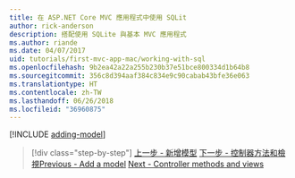 ```yaml
---
title: 在 ASP.NET Core MVC 應用程式中使用 SQLit
author: rick-anderson
description: 搭配使用 SQLite 與基本 MVC 應用程式
ms.author: riande
ms.date: 04/07/2017
uid: tutorials/first-mvc-app-mac/working-with-sql
ms.openlocfilehash: 9b2ea42a22a255b230b37e51bce800334d1b64b8
ms.sourcegitcommit: 356c8d394aaf384c834e9c90cabab43bfe36e063
ms.translationtype: HT
ms.contentlocale: zh-TW
ms.lasthandoff: 06/26/2018
ms.locfileid: "36960875"
---
```

[!INCLUDE [adding-model](../../includes/mvc-intro/sql.md)]

> [!div class="step-by-step"]
> <span data-ttu-id="dfdc3-103">[上一步 - 新增模型](adding-model.md)
> [下一步 - 控制器方法和檢視](controller-methods-views.md)</span><span class="sxs-lookup"><span data-stu-id="dfdc3-103">[Previous - Add a model](adding-model.md)
[Next - Controller methods and views](controller-methods-views.md)</span></span>
